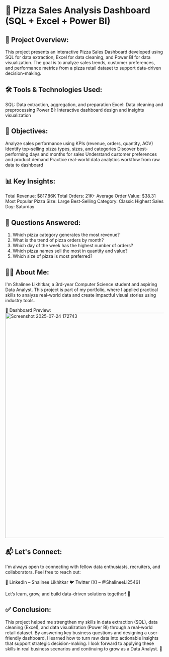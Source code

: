 # 🍕 Pizza Sales Analysis Dashboard (SQL + Excel + Power BI)
## 📌 Project Overview:
This project presents an interactive Pizza Sales Dashboard developed using SQL for data extraction, Excel for data cleaning, and Power BI for data visualization. The goal is to analyze sales trends, customer preferences, and performance metrics from a pizza retail dataset to support data-driven decision-making.


## 🛠️ Tools & Technologies Used:
SQL: Data extraction, aggregation, and preparation
Excel: Data cleaning and preprocessing
Power BI: Interactive dashboard design and insights visualization


## 🎯 Objectives:
Analyze sales performance using KPIs (revenue, orders, quantity, AOV)
Identify top-selling pizza types, sizes, and categories
Discover best-performing days and months for sales
Understand customer preferences and product demand
Practice real-world data analytics workflow from raw data to dashboard


## 📊 Key Insights:
Total Revenue: $817.86K
Total Orders: 21K+
Average Order Value: $38.31
Most Popular Pizza Size: Large
Best-Selling Category: Classic
Highest Sales Day: Saturday


## 📌 Questions Answered:
1. Which pizza category generates the most revenue?
2. What is the trend of pizza orders by month?
3. Which day of the week has the highest number of orders?
4. Which pizza names sell the most in quantity and value?
5. Which size of pizza is most preferred?


## 👩‍💻 About Me:
I'm Shalinee Likhitkar, a 3rd-year Computer Science student and aspiring Data Analyst. This project is part of my portfolio, where I applied practical skills to analyze real-world data and create impactful visual stories using industry tools.


📸 Dashboard Preview: <img width="1302" height="713" alt="Screenshot 2025-07-24 172743" src="https://github.com/user-attachments/assets/e1e9751e-f7fe-46f4-9bd8-09fd5b08a271" />





## 📬 Let's Connect:
I'm always open to connecting with fellow data enthusiasts, recruiters, and collaborators. Feel free to reach out:

🔗 LinkedIn – Shalinee Likhitkar
🐦 Twitter (X) – @ShalineeLi25461

Let’s learn, grow, and build data-driven solutions together! 🚀



## ✅ Conclusion:
This project helped me strengthen my skills in data extraction (SQL), data cleaning (Excel), and data visualization (Power BI) through a real-world retail dataset. By answering key business questions and designing a user-friendly dashboard, I learned how to turn raw data into actionable insights that support strategic decision-making.
I look forward to applying these skills in real business scenarios and continuing to grow as a Data Analyst. 🚀

